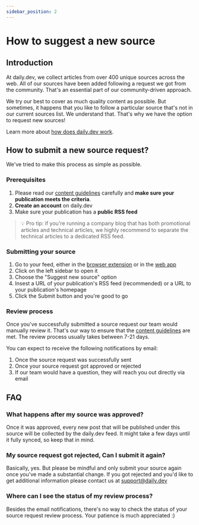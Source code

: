 ```yaml
---
sidebar_position: 2
---
```


# How to suggest a new source

## Introduction

At daily.dev, we collect articles from over 400 unique sources across the web. All of our sources have been added following a request we got from the community. That's an essential part of our community-driven approach. 

We try our best to cover as much quality content as possible. But sometimes, it happens that you like to follow a particular source that's not in our current sources list. We understand that. That's why we have the option to request new sources! 

Learn more about [how does daily.dev work](../how-does-daily-dev-work/dailydev-101.md). 

## How to submit a new source request?

We've tried to make this process as simple as possible. 

### Prerequisites

1. Please read our [content guidelines](/for-content-creators/content-guidelines.md) carefully and **make sure your publication meets the criteria**. 
2. **Create an account** on daily.dev
3. Make sure your publication has a **public RSS feed**

> 💡 Pro tip: if you're running a company blog that has both promotional articles and technical articles, we highly recommend to separate the technical articles to a dedicated RSS feed. 

### Submitting your source

1. Go to your feed, either in the [browser extension](../getting-started/browser-extension-installation.md) or in the [web app](https://app.daily.dev)
2. Click on the left sidebar to open it
3. Choose the "Suggest new source" option 
4. Insest a URL of your publication's RSS feed (recommended) or a URL to your publication's homepage
5. Click the Submit button and you're good to go

### Review process

Once you've successfully submitted a source request our team would manually review it. That's our way to ensure that the [content guidelines](/for-content-creators/content-guidelines.md) are met. The review process usually takes between 7-21 days.

You can expect to receive the following notifications by email:
1. Once the source request was successfully sent
2. Once your source request got approved or rejected
3. If our team would have a question, they will reach you out directly via email

## FAQ

### What happens after my source was approved?

Once it was approved, every new post that will be published under this source will be collected by the daily.dev feed. It might take a few days until it fully synced, so keep that in mind.

### My source request got rejected, Can I submit it again?

Basically, yes. But please be mindful and only submit your source again once you've made a substantial change. If you got rejected and you'd like to get additional information please contact us at support@daily.dev

### Where can I see the status of my review process?

Besides the email notifications, there's no way to check the status of your source request review process. Your patience is much appreciated :) 
